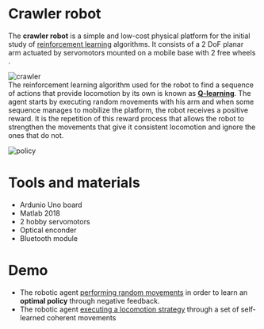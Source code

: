 # Crawler robot
The **crawler robot** is a simple and low-cost physical platform for the initial study of [reinforcement learning](https://en.wikipedia.org/wiki/Reinforcement_learning) algorithms. It consists of a 2 DoF planar arm actuated by servomotors mounted on a mobile base with 2 free wheels .<br>

![crawler](https://user-images.githubusercontent.com/107052856/199168370-a2930d46-5c04-4585-90a6-cc77716fefe0.jpeg)
 <br>
The reinforcement learning algorithm used for the robot to find a sequence of actions that provide locomotion by its own is known as [**Q-learning**](https://es.wikipedia.org/wiki/Q-learning). The agent starts by executing random movements with his arm and when some sequence manages to mobilize the platform, the robot receives a positive reward. It is the repetition of this reward process that allows the robot to strengthen the movements that give it consistent locomotion and ignore the ones that do not.

![policy](https://user-images.githubusercontent.com/107052856/199168945-4ae1d700-5b0c-4bb4-9215-6672626eb882.gif)


# Tools and materials
- Ardunio Uno board
- Matlab 2018
- 2 hobby servomotors
- Optical enconder 
- Bluetooth module
 
 # Demo
- The robotic agent [performing random movements](https://www.youtube.com/watch?v=am49DNG4l4M&list=PLQBwkbxMqU0CwwgrcaWHP4ouFjho0Iy4H&index=5) in order to learn an **optimal policy** through negative feedback.
- The robotic agent [executing a locomotion strategy](https://www.youtube.com/watch?v=am49DNG4l4M&list=PLQBwkbxMqU0CwwgrcaWHP4ouFjho0Iy4H&index=5) through a set of self-learned coherent movements
